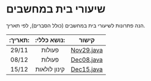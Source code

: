 # שיעורי בית במחשבים

הנה פתרונות לשיעורי בית במחשבים (כולל הסברים), לפי תאריך.

| :תאריך: | :נושא כללי:  |             קישור             |
|:-------:|:------------:|:-----------------------------:|
|  29/11  |    פעולות    | [Nov29.java](/src/Nov29.java) |
|  08/12  |    פעולות    | [Dec08.java](/src/Dec08.java) |
|  15/12  | קינון לולאות | [Dec15.java](/src/Dec15.java) |
